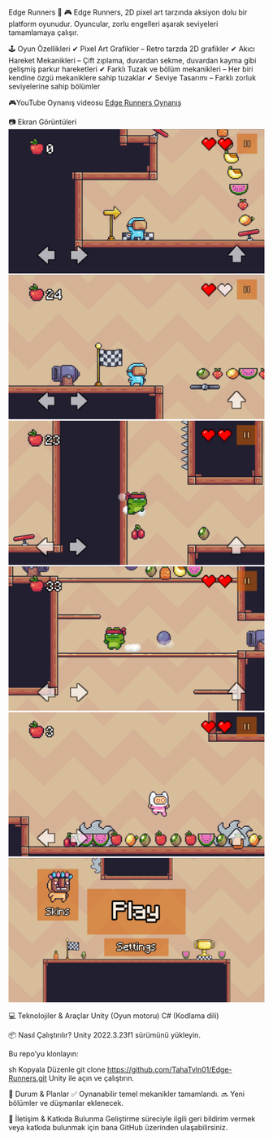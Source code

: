Edge Runners 🚀
🎮 Edge Runners, 2D pixel art tarzında aksiyon dolu bir platform oyunudur. Oyuncular, zorlu engelleri aşarak seviyeleri tamamlamaya çalışır.

🕹️ Oyun Özellikleri
✔ Pixel Art Grafikler – Retro tarzda 2D grafikler
✔ Akıcı Hareket Mekanikleri – Çift zıplama, duvardan sekme, duvardan kayma gibi gelişmiş parkur hareketleri
✔ Farklı Tuzak ve bölüm mekanikleri – Her biri kendine özgü mekaniklere sahip tuzaklar
✔ Seviye Tasarımı – Farklı zorluk seviyelerine sahip bölümler

🎮YouTube Oynanış videosu
[Edge Runners Oynanış]([https://www.youtube.com/link](https://youtu.be/SA7CfT1sH5s?si=7zRfMeO5icTvV8LQ))


📷 Ekran Görüntüleri
![Deneme](images/1080p.png)
![Deneme](images/1080p_2.png)
![Deneme](images/1080p_3.png)
![Deneme](images/1080p_4.png)
![Deneme](images/1080p_6.png)
![Deneme](images/16_9_oran_1.png)

💻 Teknolojiler & Araçlar
Unity (Oyun motoru)
C# (Kodlama dili)

📦 Nasıl Çalıştırılır?
Unity 2022.3.23f1 sürümünü yükleyin.

Bu repo’yu klonlayın:

sh
Kopyala
Düzenle
git clone https://github.com/TahaTvln01/Edge-Runners.git
Unity ile açın ve çalıştırın.

📌 Durum & Planlar
✅ Oynanabilir temel mekanikler tamamlandı.
🔜 Yeni bölümler ve düşmanlar eklenecek.

📩 İletişim & Katkıda Bulunma
Geliştirme süreciyle ilgili geri bildirim vermek veya katkıda bulunmak için bana GitHub üzerinden ulaşabilirsiniz.
